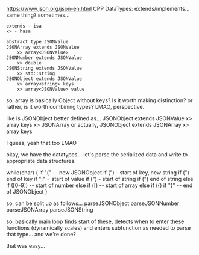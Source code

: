 https://www.json.org/json-en.html
CPP DataTypes:
    extends/implements... same thing? sometimes...

    extends - isa
    x> - hasa

    abstract type JSONValue
    JSONArray extends JSONValue
        x> array<JSONValue>
    JSONNumber extends JSONValue
        x> double
    JSONString extends JSONValue
        x> std::string
    JSONObject extends JSONValue
        x> array<string> keys
        x> array<JSONValue> value

so, array is basically Object without keys? Is it worth making distinction? or rather, is it worth combining types? LMAO, perspective.

like is JSONObject better defined as...
    JSONObject extends JSONValue
        x> array<string> keys
        x> JSONArray
or actually,
    JSONObject extends JSONArray
        x> array<string> keys

I guess, yeah that too LMAO

okay, we have the datatypes... let's parse the serialized data and write to appropriate data structures.

while(char) {
    if "{" -- new JSONObject
        if (") - start of key, new string
            if (") end of key
        if ":" = start of value
            if (") - start of string
                if (") end of string
            else if ([0-9]) -- start of number
            else if ([) -- start of array
            else if ({)
        if "}" -- end of JSONObject
}

so, can be split up as follows...
    parseJSONObject
    parseJSONNumber
    parseJSONArray
    parseJSONString

so, basically main loop finds start of these, detects when to enter these functions (dynamically scales) and enters subfunction as needed to parse that type... and we're done?

that was easy...